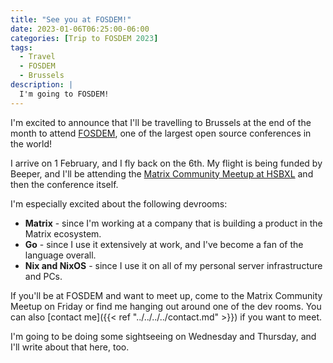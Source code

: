 ```yaml
---
title: "See you at FOSDEM!"
date: 2023-01-06T06:25:00-06:00
categories: [Trip to FOSDEM 2023]
tags:
  - Travel
  - FOSDEM
  - Brussels
description: |
  I'm going to FOSDEM!
---
```


I'm excited to announce that I'll be travelling to Brussels at the end of the
month to attend [FOSDEM](https://fosdem.org/2023/), one of the largest open
source conferences in the world!

I arrive on 1 February, and I fly back on the 6th. My flight is being funded by
Beeper, and I'll be attending the [Matrix Community Meetup at
HSBXL](https://hsbxl.be/events/byteweek/2023/matrix-community-meetup/)
and then the conference itself.

I'm especially excited about the following devrooms:

* **Matrix** - since I'm working at a company that is building a product in the
  Matrix ecosystem.
* **Go** - since I use it extensively at work, and I've become a fan of the
  language overall.
* **Nix and NixOS** - since I use it on all of my personal server infrastructure
  and PCs.

If you'll be at FOSDEM and want to meet up, come to the Matrix Community Meetup
on Friday or find me hanging out around one of the dev rooms. You can also
[contact me]({{< ref "../../../../contact.md" >}}) if you want to meet.

I'm going to be doing some sightseeing on Wednesday and Thursday, and I'll write
about that here, too.
